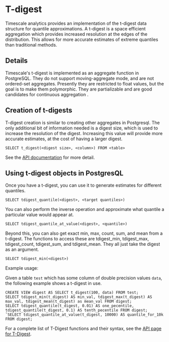 # T-digest #

Timescale analytics provides an implementation of the t-digest data structure <link> for quantile approximations.  A t-digest is a space efficient aggregation which provides increased resolution at the edges of the distribution.  This allows for more accurate estimates of extreme quantiles than traditional methods.

## Details ##

Timescale's t-digest is implemented as an aggregate function in PostgreSQL.  They do not support moving-aggregate mode, and are not ordered-set aggregates.  Presently they are restricted to float values, but the goal is to make them polymorphic.  They are partializable and are good candidates for continuous aggregation <link>.

## Creation of t-digests ##

T-digest creation is similar to creating other aggregates in Postgresql.  The only additional bit of information needed is a digest size, which is used to increase the resolution of the digest.  Increasing this value will provide more accurate estimates, at the cost of having a larger digest.

    SELECT t_digest(<digest size>, <column>) FROM <table> 

See the [API documentation](/extension/docs/tdigest_api.md#t_digest) for more detail.

## Using t-digest objects in PostgresQL ##

Once you have a t-digest, you can use it to generate estimates for different quantiles.

    SELECT tdigest_quantile(<digest>, <target quantiles>)

You can also perform the inverse operation and approximate what quantile a particular value would appear at.

    SELECT tdigest_quantile_at_value(<digest>, <quantile>)

Beyond this, you can also get exact min, max, count, sum, and mean from a t-digest.  The functions to access these are tdigest_min, tdigest_max, tdigest_count, tdigest_sum, and tdigest_mean.  They all just take the digest as an argument.

    SELECT tdigest_min(<digest>)

Example usage:

Given a table `test` which has some column of double precision values `data`, the following example shows a t-digest in use.


    CREATE VIEW digest AS SELECT t_digest(100, data) FROM test;
    SELECT tdigest_min(t_digest) AS min_val, tdigest_max(t_digest) AS max_val, tdigest_mean(t_digest) as mean_val FROM digest;
    SELECT tdigest_quantile(t_digest, 0.01) AS one_pecentile, tdigest_quantile(t_digest, 0.1) AS tenth_pecentile FROM digest;
    ˇSELECT tdigest_quantile_at_value(t_digest, 10000) AS quantile_for_10k FROM digest;

For a complete list of T-Digest functions and their syntax, see the [API page for T-Digest](/extension/docs/tdigest_api.md).
